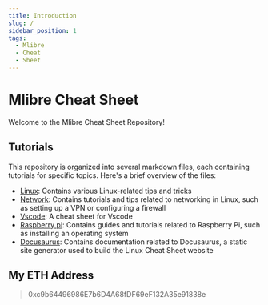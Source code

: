 ```yaml
---
title: Introduction
slug: /
sidebar_position: 1
tags:
  - Mlibre
  - Cheat
  - Sheet
---
```


# Mlibre Cheat Sheet

Welcome to the Mlibre Cheat Sheet Repository!

## Tutorials

This repository is organized into several markdown files, each containing tutorials for specific topics. Here's a brief overview of the files:

* [Linux](./linux.md): Contains various Linux-related tips and tricks
* [Network](./network.md): Contains tutorials and tips related to networking in Linux, such as setting up a VPN or configuring a firewall
* [Vscode](./vscode.md): A cheat sheet for Vscode
* [Raspberry pi](./raspberry%20pi.md): Contains guides and tutorials related to Raspberry Pi, such as installing an operating system
* [Docusaurus](./docusaurus.md): Contains documentation related to Docusaurus, a static site generator used to build the Linux Cheat Sheet website

## My ETH Address

> 0xc9b64496986E7b6D4A68fDF69eF132A35e91838e
